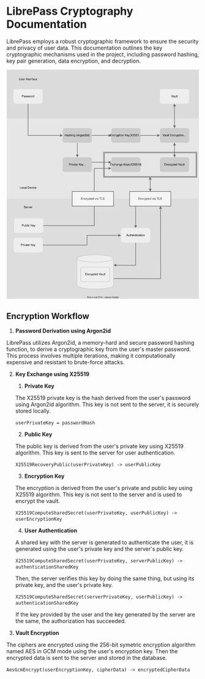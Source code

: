 # LibrePass Cryptography Documentation

LibrePass employs a robust cryptographic framework to ensure the security and privacy of user data. This documentation outlines the key cryptographic mechanisms used in the project, including password hashing, key pair generation, data encryption, and decryption.

![Cryptography diagram](/diagrams/cryptography.drawio.svg)

## Encryption Workflow

1. **Password Derivation using Argon2id**

LibrePass utilizes Argon2id, a memory-hard and secure password hashing function, to derive a cryptographic key from the user's master password. This process involves multiple iterations, making it computationally expensive and resistant to brute-force attacks.

2. **Key Exchange using X25519**

   1. **Private Key**

   The X25519 private key is the hash derived from the user's password using Argon2id algorithm. This key is not sent to the server, it is securely stored locally.

   ```
   userPrivateKey = passwordHash
   ```

   2. **Public Key**

   The public key is derived from the user's private key using X25519 algorithm. This key is sent to the server for user authentication.
   
   ```
   X25519RecoveryPublic(userPrivateKey) -> userPublicKey
   ```

   3. **Encryption Key**

   The encryption is derived from the user's private and public key using X25519 algorithm. This key is not sent to the server and is used to encrypt the vault.

   ```
   X25519ComputeSharedSecret(userPrivateKey, userPublicKey) -> userEncryptionKey
   ```

   4. **User Authentication**

   A shared key with the server is generated to authenticate the user, it is generated using the user's private key and the server's public key.
   
   ```
   X25519ComputeSharedSecret(userPrivateKey, serverPublicKey) -> authenticationSharedKey
   ```
   
   Then, the server verifies this key by doing the same thing, but using its private key, and the user's private key.
   
   ```
   X25519ComputeSharedSecret(serverPrivateKey, userPublicKey) -> authenticationSharedKey
   ```

   If the key provided by the user and the key generated by the server are the same, the authorization has succeeded.

3. **Vault Encryption**

The ciphers are encrypted using the 256-bit symetric encryption algorithm named AES in GCM mode using the user's encryption key. Then the encrypted data is sent to the server and stored in the database.

```
AesGcmEncrypt(userEncryptionKey, cipherData) -> encryptedCipherData
```
